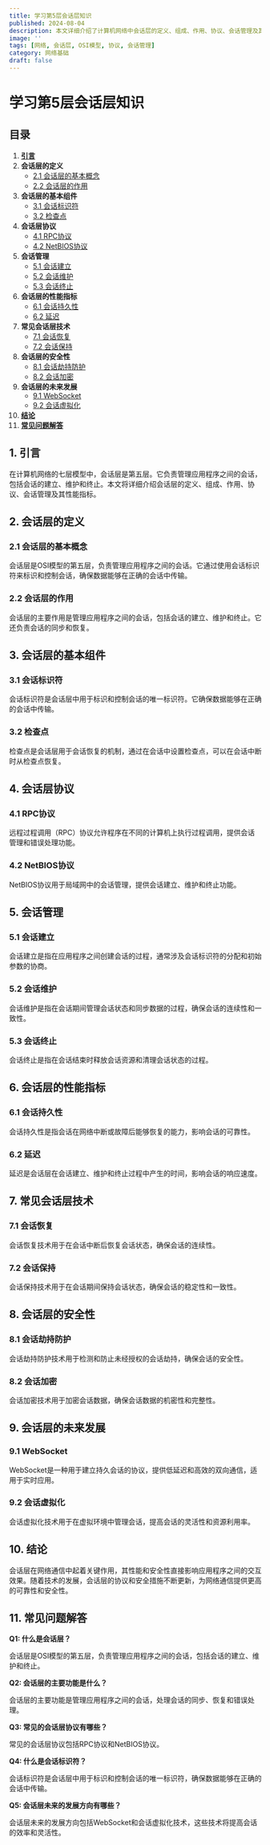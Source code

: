 ```yaml
---
title: 学习第5层会话层知识
published: 2024-08-04
description: 本文详细介绍了计算机网络中会话层的定义、组成、作用、协议、会话管理及其性能指标。
image: ''
tags: [网络, 会话层, OSI模型, 协议, 会话管理]
category: 网络基础
draft: false
---
```


# 学习第5层会话层知识

## 目录
1. [**引言**](#1-引言)
2. **会话层的定义**
   - [2.1 会话层的基本概念](#21-会话层的基本概念)
   - [2.2 会话层的作用](#22-会话层的作用)
3. **会话层的基本组件**
   - [3.1 会话标识符](#31-会话标识符)
   - [3.2 检查点](#32-检查点)
4. **会话层协议**
   - [4.1 RPC协议](#41-rpc协议)
   - [4.2 NetBIOS协议](#42-netbios协议)
5. **会话管理**
   - [5.1 会话建立](#51-会话建立)
   - [5.2 会话维护](#52-会话维护)
   - [5.3 会话终止](#53-会话终止)
6. **会话层的性能指标**
   - [6.1 会话持久性](#61-会话持久性)
   - [6.2 延迟](#62-延迟)
7. **常见会话层技术**
   - [7.1 会话恢复](#71-会话恢复)
   - [7.2 会话保持](#72-会话保持)
8. **会话层的安全性**
   - [8.1 会话劫持防护](#81-会话劫持防护)
   - [8.2 会话加密](#82-会话加密)
9. **会话层的未来发展**
   - [9.1 WebSocket](#91-websocket)
   - [9.2 会话虚拟化](#92-会话虚拟化)
10. [**结论**](#10-结论)
11. [**常见问题解答**](#11-常见问题解答)

## 1. 引言

在计算机网络的七层模型中，会话层是第五层。它负责管理应用程序之间的会话，包括会话的建立、维护和终止。本文将详细介绍会话层的定义、组成、作用、协议、会话管理及其性能指标。

## 2. 会话层的定义

### 2.1 会话层的基本概念

会话层是OSI模型的第五层，负责管理应用程序之间的会话。它通过使用会话标识符来标识和控制会话，确保数据能够在正确的会话中传输。

### 2.2 会话层的作用

会话层的主要作用是管理应用程序之间的会话，包括会话的建立、维护和终止。它还负责会话的同步和恢复。

## 3. 会话层的基本组件

### 3.1 会话标识符

会话标识符是会话层中用于标识和控制会话的唯一标识符。它确保数据能够在正确的会话中传输。

### 3.2 检查点

检查点是会话层用于会话恢复的机制，通过在会话中设置检查点，可以在会话中断时从检查点恢复。

## 4. 会话层协议

### 4.1 RPC协议

远程过程调用（RPC）协议允许程序在不同的计算机上执行过程调用，提供会话管理和错误处理功能。

### 4.2 NetBIOS协议

NetBIOS协议用于局域网中的会话管理，提供会话建立、维护和终止功能。

## 5. 会话管理

### 5.1 会话建立

会话建立是指在应用程序之间创建会话的过程，通常涉及会话标识符的分配和初始参数的协商。

### 5.2 会话维护

会话维护是指在会话期间管理会话状态和同步数据的过程，确保会话的连续性和一致性。

### 5.3 会话终止

会话终止是指在会话结束时释放会话资源和清理会话状态的过程。

## 6. 会话层的性能指标

### 6.1 会话持久性

会话持久性是指会话在网络中断或故障后能够恢复的能力，影响会话的可靠性。

### 6.2 延迟

延迟是会话层在会话建立、维护和终止过程中产生的时间，影响会话的响应速度。

## 7. 常见会话层技术

### 7.1 会话恢复

会话恢复技术用于在会话中断后恢复会话状态，确保会话的连续性。

### 7.2 会话保持

会话保持技术用于在会话期间保持会话状态，确保会话的稳定性和一致性。

## 8. 会话层的安全性

### 8.1 会话劫持防护

会话劫持防护技术用于检测和防止未经授权的会话劫持，确保会话的安全性。

### 8.2 会话加密

会话加密技术用于加密会话数据，确保会话数据的机密性和完整性。

## 9. 会话层的未来发展

### 9.1 WebSocket

WebSocket是一种用于建立持久会话的协议，提供低延迟和高效的双向通信，适用于实时应用。

### 9.2 会话虚拟化

会话虚拟化技术用于在虚拟环境中管理会话，提高会话的灵活性和资源利用率。

## 10. 结论

会话层在网络通信中起着关键作用，其性能和安全性直接影响应用程序之间的交互效果。随着技术的发展，会话层的协议和安全措施不断更新，为网络通信提供更高的可靠性和安全性。

## 11. 常见问题解答

**Q1: 什么是会话层？**

会话层是OSI模型的第五层，负责管理应用程序之间的会话，包括会话的建立、维护和终止。

**Q2: 会话层的主要功能是什么？**

会话层的主要功能是管理应用程序之间的会话，处理会话的同步、恢复和错误处理。

**Q3: 常见的会话层协议有哪些？**

常见的会话层协议包括RPC协议和NetBIOS协议。

**Q4: 什么是会话标识符？**

会话标识符是会话层中用于标识和控制会话的唯一标识符，确保数据能够在正确的会话中传输。

**Q5: 会话层未来的发展方向有哪些？**

会话层未来的发展方向包括WebSocket和会话虚拟化技术，这些技术将提高会话的效率和灵活性。